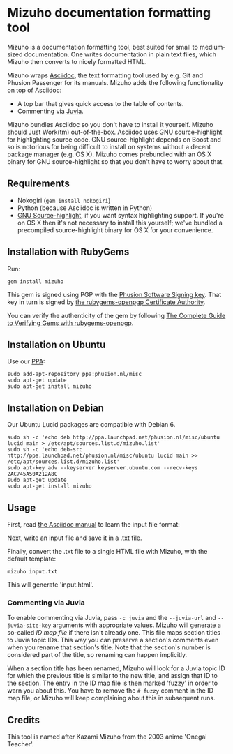 # Mizuho documentation formatting tool

Mizuho is a documentation formatting tool, best suited for small to
medium-sized documentation. One writes documentation in plain text
files, which Mizuho then converts to nicely formatted HTML.

Mizuho wraps [Asciidoc](http://www.methods.co.nz/asciidoc/), the text
formatting tool used by e.g. Git and Phusion Passenger for its manuals.
Mizuho adds the following functionality on top of Asciidoc:

 * A top bar that gives quick access to the table of contents.
 * Commenting via [Juvia](https://github.com/FooBarWidget/juvia).

Mizuho bundles Asciidoc so you don't have to install it yourself. Mizuho
should Just Work(tm) out-of-the-box. Asciidoc uses GNU source-highlight
for highlighting source code. GNU source-highlight depends on Boost and
so is notorious for being difficult to install on systems without a
decent package manager (e.g. OS X). Mizuho comes prebundled with an OS
X binary for GNU source-highlight so that you don't have to worry about
that.

## Requirements

 * Nokogiri (`gem install nokogiri`)
 * Python (because Asciidoc is written in Python)
 * [GNU Source-highlight](http://www.gnu.org/software/src-highlite/), if you
   want syntax highlighting support. If you're on OS X then it's not necessary
   to install this yourself; we've bundled a precompiled source-highlight
   binary for OS X for your convenience.

## Installation with RubyGems

Run:

    gem install mizuho

This gem is signed using PGP with the [Phusion Software Signing key](http://www.phusion.nl/about/gpg). That key in turn is signed by [the rubygems-openpgp Certificate Authority](http://www.rubygems-openpgp-ca.org/).

You can verify the authenticity of the gem by following [The Complete Guide to Verifying Gems with rubygems-openpgp](http://www.rubygems-openpgp-ca.org/blog/the-complete-guide-to-verifying-gems-with-rubygems-openpgp.html).

## Installation on Ubuntu

Use our [PPA](https://launchpad.net/~phusion.nl/+archive/misc):

    sudo add-apt-repository ppa:phusion.nl/misc
    sudo apt-get update
    sudo apt-get install mizuho

## Installation on Debian

Our Ubuntu Lucid packages are compatible with Debian 6.

    sudo sh -c 'echo deb http://ppa.launchpad.net/phusion.nl/misc/ubuntu lucid main > /etc/apt/sources.list.d/mizuho.list'
    sudo sh -c 'echo deb-src http://ppa.launchpad.net/phusion.nl/misc/ubuntu lucid main >> /etc/apt/sources.list.d/mizuho.list'
    sudo apt-key adv --keyserver keyserver.ubuntu.com --recv-keys 2AC745A50A212A8C
    sudo apt-get update
    sudo apt-get install mizuho

## Usage

First, read [the Asciidoc manual](http://www.methods.co.nz/asciidoc/userguide.html)
to learn the input file format:

Next, write an input file and save it in a .txt file.

Finally, convert the .txt file to a single HTML file with Mizuho, with the
default template:

    mizuho input.txt

This will generate 'input.html'.

### Commenting via Juvia

To enable commenting via Juvia, pass `-c juvia` and the `--juvia-url` and
`--juvia-site-key` arguments with appropriate values. Mizuho will generate a
so-called *ID map file* if there isn't already one. This file maps section
titles to Juvia topic IDs. This way you can preserve a section's comments
even when you rename that section's title. Note that the section's number is
considered part of the title, so renaming can happen implicitly.

When a section title has been renamed, Mizuho will look for a Juvia topic ID
for which the previous title is similar to the new title, and assign that ID
to the section. The entry in the ID map file is then marked 'fuzzy' in order to
warn you about this. You have to remove the `# fuzzy` comment in the ID map
file, or Mizuho will keep complaining about this in subsequent runs.

## Credits

This tool is named after Kazami Mizuho from the 2003 anime 'Onegai Teacher'.

